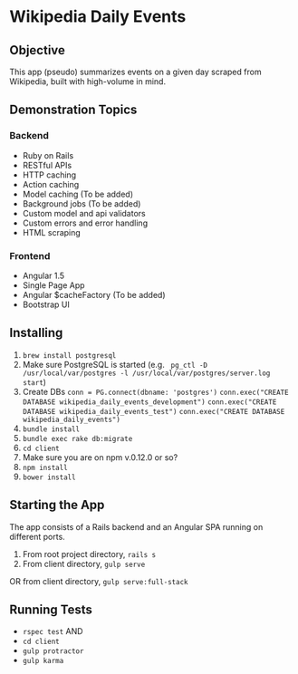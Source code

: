 # Wikipedia Daily Events

## Objective
This app (pseudo) summarizes events on a given day scraped from Wikipedia, built with high-volume in mind.

## Demonstration Topics
### Backend
* Ruby on Rails
* RESTful APIs
* HTTP caching
* Action caching
* Model caching (To be added)
* Background jobs (To be added)
* Custom model and api validators
* Custom errors and error handling
* HTML scraping

### Frontend
* Angular 1.5
* Single Page App
* Angular $cacheFactory (To be added)
* Bootstrap UI

## Installing
1. `brew install postgresql`
2. Make sure PostgreSQL is started (e.g. ` pg_ctl -D /usr/local/var/postgres -l /usr/local/var/postgres/server.log start`)
2. Create DBs
`conn = PG.connect(dbname: 'postgres')`
`conn.exec("CREATE DATABASE wikipedia_daily_events_development")`
`conn.exec("CREATE DATABASE wikipedia_daily_events_test")`
`conn.exec("CREATE DATABASE wikipedia_daily_events")`
3. `bundle install`
4. `bundle exec rake db:migrate`
5. `cd client`
6. Make sure you are on npm v.0.12.0 or so?
7. `npm install`
8. `bower install`

## Starting the App
The app consists of a Rails backend and an Angular SPA running on different ports.
1. From root project directory, `rails s`
2. From client directory, `gulp serve`

OR from client directory, `gulp serve:full-stack`

## Running Tests
* `rspec test`
AND
* `cd client`
* `gulp protractor`
* `gulp karma`